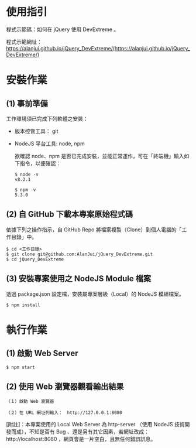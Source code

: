 使用指引
=======

程式示範碼：如何在 jQuery 使用 DevExtreme 。

程式示範網址：　https://alanjui.github.io/jQuery_DevExtreme/(https://alanjui.github.io/jQuery_DevExtreme/)

# 安裝作業

## (1) 事前準備

工作環境須已完成下列軟體之安裝：

  - 版本控管工具： git  

  - NodeJS 平台工具: node, npm 

    欲確認 node、npm 是否已完成安裝，並能正常運作，可在「終端機」輸入如下指令，以便確認：
 
    ```
    $ node -v
    v8.2.1

    $ npm -v
    5.3.0
    ```

## (2) 自 GitHub 下載本專案原始程式碼

依據下列之操作指示，自 GitHub Repo 將檔案複製（Clone）到個人電腦的「工作目錄」中。

    $ cd <工作目錄>
    $ git clone git@github.com:AlanJui/jQuery_DevExtreme.git
    $ cd jQuery_DevExtreme

## (3) 安裝專案使用之 NodeJS Module 檔案

透過 package.json 設定檔，安裝屬專案層級（Local）的 NodeJS 模組檔案。

    $ npm install

# 執行作業

## (1) 啟動 Web Server

    $ npm start

## (2) 使用 Web 瀏覽器觀看輸出結果

    （１）啟動 Web 瀏覽器

    （２）在 URL 網址列輸入：　http://127.0.0.1:8080 

  [附註]：本專案使用的 Local Web Server 為 http-server （使用 NodeJS 技術開發而成），不知是否有 Bug 、還是另有其它因素，若網址改成： http://localhost:8080 ，網頁會是一片空白，且無任何錯誤訊息。


